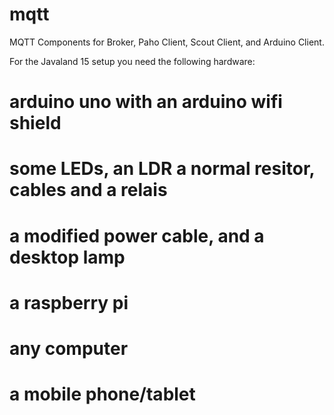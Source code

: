 mqtt
====

MQTT Components for Broker, Paho Client, Scout Client, and Arduino Client. 

For the Javaland 15 setup you need the following hardware:
# arduino uno with an arduino wifi shield
# some LEDs, an LDR a normal resitor, cables and a relais
# a modified power cable, and a desktop lamp
# a raspberry pi
# any computer
# a mobile phone/tablet

